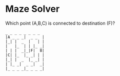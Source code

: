 # Maze Solver
Which point (A,B,C) is connected to destination (F)?
```
_ _ _ _ _ _ _ _ 
|A _ _ _|  _ _  |
|_| |  _  |   | |
|   |_  | | |_ _|
| | |  _|_|F|  B|
|C| |_  |_ _| | |
|_| |  _  |_ _| |
| |_ _|  _ _|  _|
|_ _ _ _|_ _ _ _|
```
